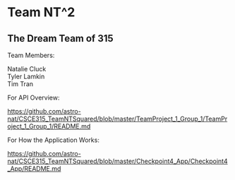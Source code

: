# Team NT^2
## The Dream Team of 315

Team Members:

 Natalie Cluck  
 Tyler Lamkin  
 Tim Tran  

For API Overview:

https://github.com/astro-nat/CSCE315_TeamNTSquared/blob/master/TeamProject_1_Group_1/TeamProject_1_Group_1/README.md

For How the Application Works:

https://github.com/astro-nat/CSCE315_TeamNTSquared/blob/master/Checkpoint4_App/Checkpoint4_App/README.md
